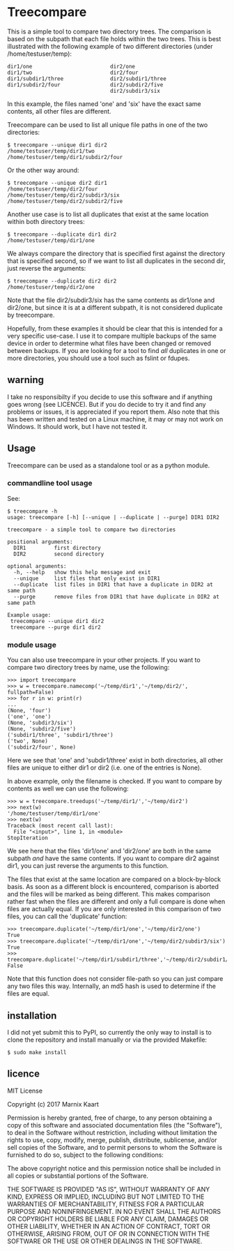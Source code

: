 # Treecompare

This is a simple tool to compare two directory trees. The comparison is based
on the subpath that each file holds within the two trees. This is best
illustrated with the following example of two different directories (under
/home/testuser/temp):

```
dir1/one                         dir2/one
dir1/two                         dir2/four
dir1/subdir1/three               dir2/subdir1/three
dir1/subdir2/four                dir2/subdir2/five
                                 dir2/subdir3/six
```

In this example, the files named 'one' and 'six' have the exact same contents,
all other files are different.

Treecompare can be used to list all unique file paths in one of the two
directories:

```
$ treecompare --unique dir1 dir2
/home/testuser/temp/dir1/two
/home/testuser/temp/dir1/subdir2/four
```

Or the other way around:

```
$ treecompare --unique dir2 dir1
/home/testuser/temp/dir2/four
/home/testuser/temp/dir2/subdir3/six
/home/testuser/temp/dir2/subdir2/five
```

Another use case is to list all duplicates that exist at the same location
within both directory trees:


```
$ treecompare --duplicate dir1 dir2
/home/testuser/temp/dir1/one
```

We always compare the directory that is specified first against the directory
that is specified second, so if we want to list all duplicates in the second
dir, just reverse the arguments:

```
$ treecompare --duplicate dir2 dir2
/home/testuser/temp/dir2/one
```

Note that the file dir2/subdir3/six has the same contents as dir1/one and
dir2/one, but since it is at a different subpath, it is not considered
duplicate by treecompare.

Hopefully, from these examples it should be clear that this is intended for a
very specific use-case. I use it to compare multiple backups of the same device
in order to determine what files have been changed or removed between backups.
If you are looking for a tool to find *all* duplicates in one or more
directories, you should use a tool such as fslint or fdupes.

## warning

I take no responsibilty if you decide to use this software and if anything goes
wrong (see LICENCE). But if you do decide to try it and find any problems or
issues, it is appreciated if you report them. Also note that this has been
written and tested on a Linux machine, it may or may not work on Windows. It
should work, but I have not tested it.

## Usage

Treecompare can be used as a standalone tool or as a python module.

### commandline tool usage

See:

```
$ treecompare -h
usage: treecompare [-h] [--unique | --duplicate | --purge] DIR1 DIR2

treecompare - a simple tool to compare two directories

positional arguments:
  DIR1         first directory
  DIR2         second directory

optional arguments:
  -h, --help   show this help message and exit
  --unique     list files that only exist in DIR1
  --duplicate  list files in DIR1 that have a duplicate in DIR2 at same path
  --purge      remove files from DIR1 that have duplicate in DIR2 at same path

Example usage:
 treecompare --unique dir1 dir2
 treecompare --purge dir1 dir2
```

### module usage

You can also use treecompare in your other projects. If you want to compare two
directory trees by name, use the following:

```
>>> import treecompare
>>> w = treecompare.namecomp('~/temp/dir1','~/temp/dir2/', fullpath=False)
>>> for r in w: print(r)
...
(None, 'four')
('one', 'one')
(None, 'subdir3/six')
(None, 'subdir2/five')
('subdir1/three', 'subdir1/three')
('two', None)
('subdir2/four', None)
```

Here we see that 'one' and 'subdir1/three' exist in both directories, all other
files are unique to either dir1 or dir2 (i.e. one of the entries is None).

In above example, only the filename is checked. If you want to compare by
contents as well we can use the following:

```
>>> w = treecompare.treedups('~/temp/dir1/','~/temp/dir2')
>>> next(w)
'/home/testuser/temp/dir1/one'
>>> next(w)
Traceback (most recent call last):
  File "<input>", line 1, in <module>
StopIteration
```

We see here that the files 'dir1/one' and 'dir2/one' are both in the same
subpath *and* have the same contents. If you want to compare dir2 against dir1,
you can just reverse the arguments to this function.

The files that exist at the same location are compared on a block-by-block
basis. As soon as a different block is encountered, comparison is aborted and
the files will be marked as being different. This makes comparison rather fast
when the files are different and only a full compare is done when files are
actually equal. If you are only interested in this comparison of two files, you
can call the 'duplicate' function:

```
>>> treecompare.duplicate('~/temp/dir1/one','~/temp/dir2/one')
True
>>> treecompare.duplicate('~/temp/dir1/one','~/temp/dir2/subdir3/six')
True
>>> treecompare.duplicate('~/temp/dir1/subdir1/three','~/temp/dir2/subdir1/three')
False
```

Note that this function does not consider file-path so you can just compare any
two files this way. Internally, an md5 hash is used to determine if the files
are equal.

## installation

I did not yet submit this to PyPI, so currently the only way to install is to
clone the repository and install manually or via the provided Makefile:

```
$ sudo make install
```

## licence

MIT License

Copyright (c) 2017 Marnix Kaart

Permission is hereby granted, free of charge, to any person obtaining a copy
of this software and associated documentation files (the "Software"), to deal
in the Software without restriction, including without limitation the rights
to use, copy, modify, merge, publish, distribute, sublicense, and/or sell
copies of the Software, and to permit persons to whom the Software is
furnished to do so, subject to the following conditions:

The above copyright notice and this permission notice shall be included in all
copies or substantial portions of the Software.

THE SOFTWARE IS PROVIDED "AS IS", WITHOUT WARRANTY OF ANY KIND, EXPRESS OR
IMPLIED, INCLUDING BUT NOT LIMITED TO THE WARRANTIES OF MERCHANTABILITY,
FITNESS FOR A PARTICULAR PURPOSE AND NONINFRINGEMENT. IN NO EVENT SHALL THE
AUTHORS OR COPYRIGHT HOLDERS BE LIABLE FOR ANY CLAIM, DAMAGES OR OTHER
LIABILITY, WHETHER IN AN ACTION OF CONTRACT, TORT OR OTHERWISE, ARISING FROM,
OUT OF OR IN CONNECTION WITH THE SOFTWARE OR THE USE OR OTHER DEALINGS IN THE
SOFTWARE.

